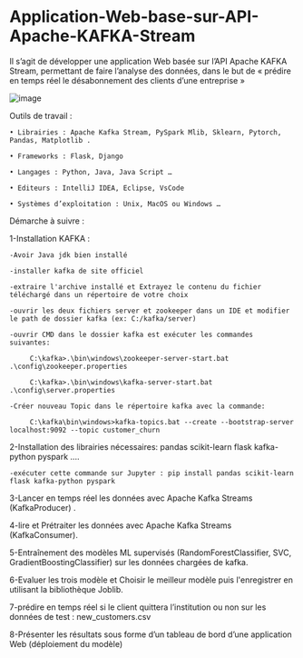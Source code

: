 # Application-Web-base-sur-API-Apache-KAFKA-Stream
Il s’agit de développer une application Web basée sur l’API Apache KAFKA Stream, permettant de faire  l’analyse des données, dans le but de « prédire en temps réel le désabonnement des clients d’une entreprise »

![image](https://github.com/ouidadoualhaj/application-Web-bas-e-sur-l-API-Apache-KAFKA-Stream/assets/97354112/e9140c26-cbc7-4659-b7b9-79fd5f2dfcba)
   
Outils de travail : 

    • Librairies : Apache Kafka Stream, PySpark Mlib, Sklearn, Pytorch, Pandas, Matplotlib . 
  
    • Frameworks : Flask, Django 
  
    • Langages : Python, Java, Java Script … 
  
    • Editeurs : IntelliJ IDEA, Eclipse, VsCode 
  
    • Systèmes d’exploitation : Unix, MacOS ou Windows … 

Démarche à suivre : 

1-Installation KAFKA :

    -Avoir Java jdk bien installé
    
    -installer kafka de site officiel 
    
    -extraire l'archive installé et Extrayez le contenu du fichier téléchargé dans un répertoire de votre choix
    
    -ouvrir les deux fichiers server et zookeeper dans un IDE et modifier le path de dossier kafka (ex: C:/kafka/server)
    
    -ouvrir CMD dans le dossier kafka est exécuter les commandes suivantes: 
    
         C:\kafka>.\bin\windows\zookeeper-server-start.bat .\config\zookeeper.properties
         
         C:\kafka>.\bin\windows\kafka-server-start.bat .\config\server.properties
         
    -Créer nouveau Topic dans le répertoire kafka avec la commande:
    
         C:\kafka\bin\windows>kafka-topics.bat --create --bootstrap-server localhost:9092 --topic customer_churn
         
2-Installation des librairies nécessaires: pandas scikit-learn flask kafka-python pyspark ....

    -exécuter cette commande sur Jupyter : pip install pandas scikit-learn flask kafka-python pyspark
   
3-Lancer en temps réel les données avec Apache Kafka Streams (KafkaProducer) .

4-lire et Prétraiter les données avec Apache Kafka Streams (KafkaConsumer).

5-Entraînement des modèles ML supervisés (RandomForestClassifier, SVC, GradientBoostingClassifier) sur les données chargées de kafka.

6-Evaluer les trois modèle et Choisir le meilleur modèle puis l'enregistrer en utilisant la bibliothèque Joblib.

7-prédire en temps réel si le client quittera l’institution ou non sur les données de test : new_customers.csv

8-Présenter les résultats sous forme d’un tableau de bord d’une application Web (déploiement du modèle)
